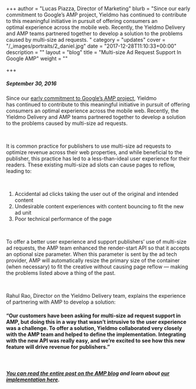 +++
author = "Lucas Piazza, Director of Marketing"
blurb = "Since our&nbsp;early commitment&nbsp;to Google’s AMP project, Yieldmo has&nbsp;continued to contribute to this meaningful initiative in pursuit of&nbsp;offering consumers an optimal&nbsp;experience across&nbsp;the mobile web. Recently, the Yieldmo Delivery and AMP teams partnered together to develop a solution to the problems caused by multi-size ad requests.&nbsp;"
category = "updates"
cover = "/_images/portraits/2_daniel.jpg"
date = "2017-12-28T11:10:33+00:00"
description = ""
layout = "blog"
title = "Multi-size Ad Request Support In Google AMP"
weight = ""

+++
##### **September 30, 2016**

Since our [early commitment to Google’s AMP project](http://oldsite.yieldmo.com/2016/03/07/yieldmo-and-amp-a-speedy-and-seamless-mobile-user-experience/), Yieldmo has continued to contribute to this meaningful initiative in pursuit of offering consumers an optimal experience across the mobile web. Recently, the Yieldmo Delivery and AMP teams partnered together to develop a solution to the problems caused by multi-size ad requests.

 

It is common practice for publishers to use multi-size ad requests to optimize revenue across their web properties, and while beneficial to the publisher, this practice has led to a less-than-ideal user experience for their readers. These existing multi-size ad slots can cause pages to reflow, leading to:

 

1. Accidental ad clicks taking the user out of the original and intended content
2. Undesirable content experiences with content bouncing to fit the new ad unit
3. Poor technical performance of the page

 

To offer a better user experience and support publishers’ use of multi-size ad requests, the AMP team enhanced the render-start API so that it accepts an optional size parameter. When this parameter is sent by the ad tech provider, AMP will automatically resize the primary size of the container (when necessary) to fit the creative without causing page reflow — making the problems listed above a thing of the past.

 

Rahul Rao, Director on the Yieldmo Delivery team, explains the experience of partnering with AMP to develop a solution:

#### “Our customers have been asking for multi-size ad request support in AMP, but doing this in a way that wasn’t intrusive to the user experience was a challenge. To offer a solution, Yieldmo collaborated very closely with the AMP team and helped to define the implementation. Integrating with the new API was really easy, and we’re excited to see how this new feature will drive revenue for publishers.”

 

##### [You can read the entire post on the AMP blog](http://amphtml.wordpress.com/2016/09/30/multi-size-ad-request-support-in-amp/) and learn about [our implementation here](http://github.com/ampproject/amphtml/blob/master/ads/yieldmo.md#multi-size-ad).